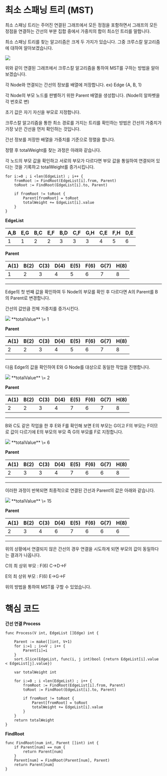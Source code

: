# **최소 스패닝 트리 (MST)**

최소 스패닝 트리는 주어진 연결된 그래프에서 모든 정점을 포함하면서 그래프의 모든 정점을 연결하는 간선의 부분 집합 중에서 가중치의 합이 최소인 트리를 말합니다.

최소 스패닝 트리를 찾는 알고리즘은 크게 두 가지가 있습니다. 그중 크루스칼 알고리즘에 대하여 알아보겠습니다.

<img src="/assets/스크린샷 2023-11-30 110856.png">

위와 같이 연결된 그래프에서 크루스칼 알고리즘을 통하여 MST를 구하는 방법을 알아보겠습니다.

각 Node와 연결되는 간선의 정보를 배열에 저장합니다. ex) Edge {A, B, 1}

각 Node의 부모 노드를 판별하기 위한 Parent 배열을 생성합니다. (Node의 알파벳을 각 번호로 변)

초기 값은 자기 자신을 부모로 지정합니다.

크루스칼 알고리즘을 통한 최소 경로를 가지는 트리를 확인하는 방법은 간선의 가중치가 가장 낮은 간선을 먼저 확인하는 것입니다.

간선 정보를 저장한 배열을 가중치를 기준으로 정렬을 합니다.

정렬 후 totalWeight를 찾는 과정은 아래와 같습니다.

각 노드의 부모 값을 확인하고 서로의 부모가 다르다면 부모 값을 통일하여 연결되어 있다는 것을 기록하고 totalWeight를 증가시킵니다.

```
for i:=0 ; i <len(EdgeList) ; i++ {
    fromRoot := FindRoot(EdgeList[i].from, Parent)
    toRoot := FindRoot(EdgeList[i].to, Parent)

    if fromRoot != toRoot {
        Parent[fromRoot] = toRoot
        totalWeight += EdgeList[i].value
    }
}
```

**EdgeList**

| A,B | E,G | B,C | E,F | B,D | C,F | G,H | C,E | F,H | D,E |
| --- | --- | --- | --- | --- | --- | --- | --- | --- | --- |
| 1 | 1 | 2 | 2 | 3 | 3 | 3 | 4 | 5 | 6 |

**Parent**

| A(1) | B(2) | C(3) | D(4) | E(5) | F(6) | G(7) | H(8) |
| --- | --- | --- | --- | --- | --- | --- | --- |
| 1 | 2 | 3 | 4 | 5 | 6 | 7 | 8 |

---

Edge의 첫 번째 값을 확인하여 두 Node의 부모를 확인 후 다르다면 A의 Parent를 B의 Parent로 변경합니다.

간선의 값만큼 전체 가중치를 증가시킨다.

<img src="/assets/스크린샷 2023-11-30 113915.png">
**totalValue** \= 1

**Parent**

| A(1) | B(2) | C(3) | D(4) | E(5) | F(6) | G(7) | H(8) |
| --- | --- | --- | --- | --- | --- | --- | --- |
| 2 | 2 | 3 | 4 | 5 | 6 | 7 | 8 |

---

다음 Edge의 값을 확인하여 E와 G Node를 대상으로 동일한 작업을 진행합니다.

<img src="/assets/스크린샷 2023-11-30 114056.png">
**totalValue** \= 2

**Parent**

| A(1) | B(2) | C(3) | D(4) | E(5) | F(6) | G(7) | H(8) |
| --- | --- | --- | --- | --- | --- | --- | --- |
| 2 | 2 | 3 | 4 | 7 | 6 | 7 | 8 |

---

B와 C도 같은 작업을 한 후 E와 F를 확인해 보면 E의 부모는 G이고 F의 부모는 F이므로 값이 다르기에 E의 부모의 부모 즉 G의 부모를 F로 지정합니다.

<img src="/assets/스크린샷 2023-11-30 115601.png">
**totalValue** \= 6

**Parent**

| A(1) | B(2) | C(3) | D(4) | E(5) | F(6) | G(7) | H(8) |
| --- | --- | --- | --- | --- | --- | --- | --- |
| 2 | 3 | 3 | 4 | 7 | 6 | 6 | 8 |

---

이러한 과정이 반복되면 최종적으로 연결된 간선과 Parent의 값은 아래와 같습니다.

<img src="/assets/스크린샷 2023-11-30 115835.png">
**totalValue** \= 15

**Parent**

| A(1) | B(2) | C(3) | D(4) | E(5) | F(6) | G(7) | H(8) |
| --- | --- | --- | --- | --- | --- | --- | --- |
| 2 | 3 | 4 | 6 | 7 | 6 | 6 | 6 |

---

위의 상황에서 연결되지 않은 간선의 경우 연결을 시도하게 되면 부모의 값이 동일하다는 결과가 나옵니다.

C의 최 상위 부모 : F(6) C->D->F

E의 최 상위 부모 : F(6) E->G->F

위의 방법을 통하여 MST를 구할 수 있었습니다.

# **핵심 코드**

**간선 연결 Process**

```
func Process(V int, EdgeList []Edge) int {

	Parent := make([]int, V+1)
	for i:=1 ; i<=V ; i++ {
		Parent[i]=i
	}
	sort.Slice(EdgeList, func(i, j int)bool {return EdgeList[i].value < EdgeList[j].value})
	
	var totalWeight int

	for i:=0 ; i <len(EdgeList) ; i++ {
		fromRoot := FindRoot(EdgeList[i].from, Parent)
		toRoot := FindRoot(EdgeList[i].to, Parent)

		if fromRoot != toRoot {
			Parent[fromRoot] = toRoot
			totalWeight += EdgeList[i].value
		}
	}
	return totalWeight
}
```

**FindRoot**

```
func FindRoot(num int, Parent []int) int {
	if Parent[num] == num {
		return Parent[num]
	}
	Parent[num] = FindRoot(Parent[num], Parent)
	return Parent[num]
}
```